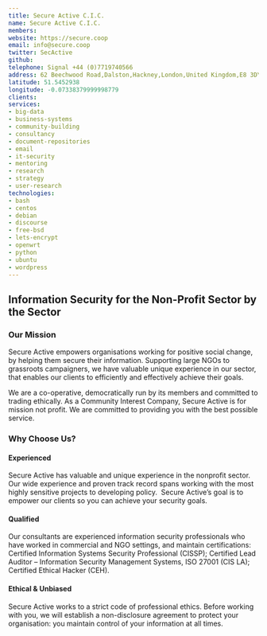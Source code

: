 ```yaml
---
title: Secure Active C.I.C.
name: Secure Active C.I.C.
members: 
website: https://secure.coop
email: info@secure.coop
twitter: SecActive
github: 
telephone: Signal +44 (0)7719740566
address: 62 Beechwood Road,Dalston,Hackney,London,United Kingdom,E8 3DY
latitude: 51.5452938
longitude: -0.07338379999998779
clients: 
services:
- big-data
- business-systems
- community-building
- consultancy
- document-repositories
- email
- it-security
- mentoring
- research
- strategy
- user-research
technologies:
- bash
- centos
- debian
- discourse
- free-bsd
- lets-encrypt
- openwrt
- python
- ubuntu
- wordpress
---
```


## Information Security for the Non-Profit Sector by the Sector

### Our Mission

Secure Active empowers organisations working for positive social change, by helping them secure their information. Supporting large NGOs to grassroots campaigners, we have valuable unique experience in our sector, that enables our clients to efficiently and effectively achieve their goals.

We are a co-operative, democratically run by its members and committed to trading ethically. As a Community Interest Company, Secure Active is for mission not profit. We are committed to providing you with the best possible service.
 
### Why Choose Us?  

#### Experienced  

Secure Active has valuable and unique experience in the nonprofit sector. Our wide experience and proven track record spans working with the most highly sensitive projects to developing policy.  Secure Active’s goal is to empower our clients so you can achieve your security goals.

#### Qualified

Our consultants are experienced information security professionals who have worked in commercial and NGO settings, and maintain certifications: Certified Information Systems Security Professional (CISSP); Certified Lead Auditor – Information Security Management Systems, ISO 27001 (CIS LA); Certified Ethical Hacker (CEH).

#### Ethical & Unbiased

Secure Active works to a strict code of professional ethics. Before working with you, we will establish a non-disclosure agreement to protect your organisation: you maintain control of your information at all times.
